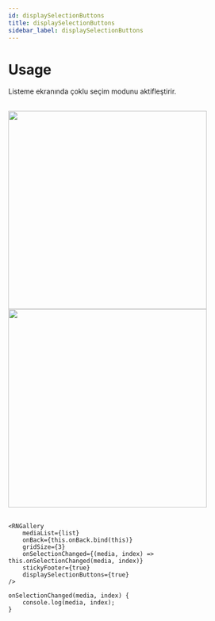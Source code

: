 ```yaml
---
id: displaySelectionButtons
title: displaySelectionButtons
sidebar_label: displaySelectionButtons
---
```


# Usage
Listeme ekranında çoklu seçim modunu aktifleştirir.

<br/>

<div class="img-container">
	<img src="../img/ios_displaySelectionButtons.png" height="400"> <img src="../img/android_displaySelectionButtons.png" height="400">
</div>

<br/>

```
<RNGallery
	mediaList={list}
	onBack={this.onBack.bind(this)}
	gridSize={3}
	onSelectionChanged={(media, index) => this.onSelectionChanged(media, index)}
	stickyFooter={true}
	displaySelectionButtons={true}
/>

onSelectionChanged(media, index) {
	console.log(media, index);
}
```
